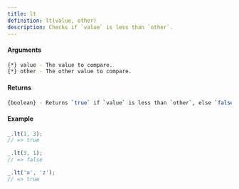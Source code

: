 ```yaml
---
title: lt
definition: lt(value, other)
description: Checks if `value` is less than `other`.
---
```



#### Arguments


```bash
{*} value - The value to compare.
{*} other - The other value to compare.
```


#### Returns


```bash
{boolean} - Returns `true` if `value` is less than `other`, else `false`.
```


#### Example


```ts
_.lt(1, 3);
// => true

_.lt(3, 1);
// => false

_.lt('a', 'z');
// => true
```